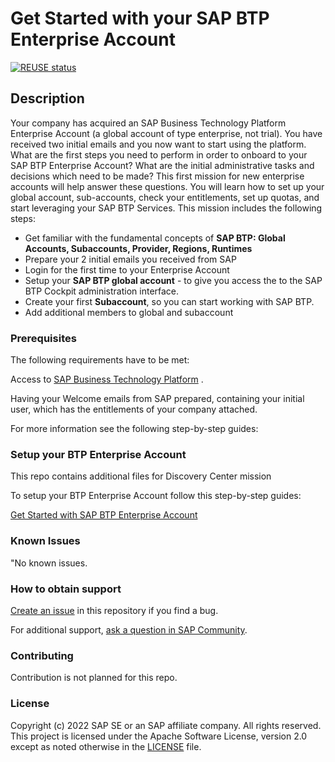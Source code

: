 # Get Started with your SAP BTP Enterprise Account

[![REUSE status](https://api.reuse.software/badge/github.com/SAP-samples/btp-onboarding)](https://api.reuse.software/info/github.com/SAP-samples/btp-onboarding)

## Description
Your company has acquired an SAP Business Technology Platform Enterprise Account (a global account of type enterprise, not trial). You have received two initial emails and you now want to start using the platform. What are the first steps you need to perform in order to onboard to your SAP BTP Enterprise Account? What are the initial administrative tasks and decisions which need to be made? This first mission for new enterprise accounts will help answer these questions. You will learn how to set up your global account, sub-accounts, check your entitlements, set up quotas, and start leveraging your SAP BTP Services.
This mission includes the following steps:

* Get familiar with the fundamental concepts of **SAP BTP: Global Accounts, Subaccounts, Provider, Regions, Runtimes**
* Prepare your 2 initial emails you received from SAP
* Login for the first time to your Enterprise Account
* Setup your **SAP BTP global account** - to give you access the to the SAP BTP Cockpit administration interface. 
* Create your first **Subaccount**, so you can start working with SAP BTP.
* Add additional members to global and subaccount
 


### Prerequisites

The following requirements have to be met: 

Access to  [SAP Business Technology Platform](https://account.hana.ondemand.com/#/home/welcome) .

Having your Welcome emails from SAP prepared, containing your initial user, which has the entitlements of your company attached.

For more information see the following step-by-step guides:


### Setup your BTP Enterprise Account

This repo contains additional files for Discovery Center mission

To setup your BTP Enterprise Account follow this step-by-step guides:

[Get Started with SAP BTP Enterprise Account](https://discovery-center.cloud.sap/missiondetail/3019/3297/)



 

### Known Issues
"No known issues.

### How to obtain support
[Create an issue](https://github.com/SAP-samples/btp-cloud-foundry-fiori-hello-world/issues) in this repository if you find a bug.
 
For additional support, [ask a question in SAP Community](https://answers.sap.com/questions/ask.html).

### Contributing
Contribution is not planned for this repo.

### License
Copyright (c) 2022 SAP SE or an SAP affiliate company. All rights reserved. This project is licensed under the Apache Software License, version 2.0 except as noted otherwise in the [LICENSE](LICENSE) file.
